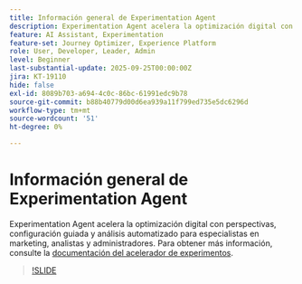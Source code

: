 ```yaml
---
title: Información general de Experimentation Agent
description: Experimentation Agent acelera la optimización digital con perspectivas, configuración guiada y análisis automatizado para especialistas en marketing, analistas y administradores.
feature: AI Assistant, Experimentation
feature-set: Journey Optimizer, Experience Platform
role: User, Developer, Leader, Admin
level: Beginner
last-substantial-update: 2025-09-25T00:00:00Z
jira: KT-19110
hide: false
exl-id: 8089b703-a694-4c0c-86bc-61991edc9b78
source-git-commit: b88b40779d00d6ea939a11f799ed735e5dc6296d
workflow-type: tm+mt
source-wordcount: '51'
ht-degree: 0%

---
```


# Información general de Experimentation Agent

Experimentation Agent acelera la optimización digital con perspectivas, configuración guiada y análisis automatizado para especialistas en marketing, analistas y administradores. Para obtener más información, consulte la [documentación del acelerador de experimentos](https://experienceleague.adobe.com/en/docs/journey-optimizer/using/content-management/content-experiment/experiment/experiment-accelerator).

>[!SLIDE](experimentation-agent-overview)
